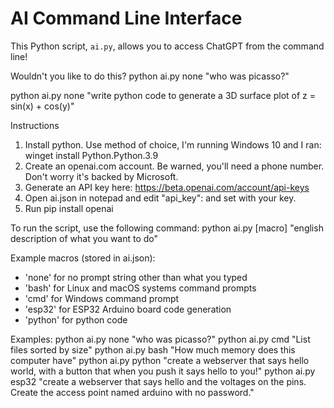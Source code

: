 # AI Command Line Interface

This Python script, `ai.py`, allows you to access ChatGPT from the command line!

Wouldn't you like to do this?
python ai.py none "who was picasso?"

python ai.py none "write python code to generate a 3D surface plot of z = sin(x) + cos(y)"

Instructions
1. Install python. Use method of choice, I'm running Windows 10 and I ran: winget install Python.Python.3.9
2. Create an openai.com account. Be warned, you'll need a phone number. Don't worry it's backed by Microsoft.
3. Generate an API key here: https://beta.openai.com/account/api-keys
4. Open ai.json in notepad and edit "api_key": and set with your key.
5. Run pip install openai

To run the script, use the following command:
python ai.py [macro] "english description of what you want to do"

Example macros (stored in ai.json):
- 'none' for no prompt string other than what you typed
- 'bash' for Linux and macOS systems command prompts
- 'cmd' for Windows command prompt
- 'esp32' for ESP32 Arduino board code generation
- 'python' for python code

Examples:
python ai.py none "who was picasso?"
python ai.py cmd "List files sorted by size"
python ai.py bash "How much memory does this computer have"
python ai.py python "create a webserver that says hello world, with a button that when you push it says hello to you!"
python ai.py esp32 "create a webserver that says hello and the voltages on the pins. Create the access point named arduino with no password."  
